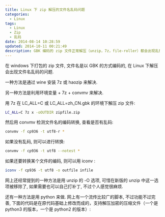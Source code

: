```yaml
---
title: Linux 下 zip 解压的文件名乱码问题
categories:
  - Linux
tags:
  - Linux
  - Zip
  - 乱码
date: 2014-08-14 10:28:59
updated: 2014-10-11 00:21:49
description: GBK 编码的 zip 文件正常解压（unzip，7z，file-roller）都会出现乱码，本文通过一个 python 脚本来彻底解决这个问题。
---
```


在 windows 下打包的 zip 文件, 文件名是以 GBK 的方式编码的, 在 Linux 下解压会出现文件名乱码的问题.

一种方法是通过 wine 安装 7z 或 haozip 来解决.

另一种方法是利用环境变量 + 7z + convmv 来解决.

用 7z 在 LC_ALL=C 或 LC_ALL=zh_CN.gbk 的环境下解压 zip 文件:

```bash
LC_ALL=C 7z x -oOUTDIR zipfile.zip
```

然后用 convmv 检测文件名的编码转换, 查看是否有乱码:

```bash
convmv -f cp936 -t utf8-r *
```

如果没有乱码, 则可以进行转换:

```bash
convmv -f cp936 -t utf8 --notest *
```

如果还要转换某个文件的编码, 则可以用 iconv :

```bash
iconv -f cp936 -t utf8 -o outfile infile
```

网上还经常提到的一种方法是用 unzip 的 -O 选项, 可惜在新版的 unzip 中这一选项被移除了, 如果需要也可以自己打补丁, 不过个人感觉很麻烦.

还有一种方法是用 python 来做. 网上有一个流传比较广的脚本, 不过功能不过完善, 下面的代码是在原代码基础上修改而成的，支持解压加密的压缩文件（一个是 python3 的版本，一个是 python2 的版本）:

<script src="https://gist.github.com/wangjiezhe/7841a350983a147b6d7e.js"></script>
